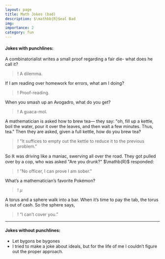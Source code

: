 ```yaml
---
layout: page
title: Math Jokes (bad)
description: $\mathbb{R}$eal Bad
img: 
importance: 2
category: fun
---
```


#### Jokes with punchlines:
A combinatorialist writes a small proof regarding a fair die- what does he call it? 

>! A dilemma.

If I am reading over homework for errors, what am I doing?

>! Proof-reading.

When you smash up an Avogadro, what do you get? 

>! A guaca-mol.

A mathematician is asked how to brew tea— they say: "oh, fill up a kettle, boil the water, pour it over the leaves, and then wait a few minutes. Thus, tea." Then they are asked, given a full kettle, how do you brew tea? 

>! "It suffices to empty out the kettle to reduce it to the previous problem."

So $\mathbb{R}$ was driving like a maniac, swerving all over the road. They got pulled over by a cop, who was asked "Are you drunk?" $\mathb{R}$ responded:

>! "No officer, I can prove I am sober."

What’s a mathematician’s favorite Pokémon? 

>! $\mu$

A torus and a sphere walk into a bar. When it’s time to pay the tab, the torus is out of cash. So the sphere says, 

>! “I can’t cover you.”

---

#### Jokes without punchlines: 
- Let bygons be bygones
- I tried to make a joke about ideals, but for the life of me I couldn’t figure out the proper approach.
